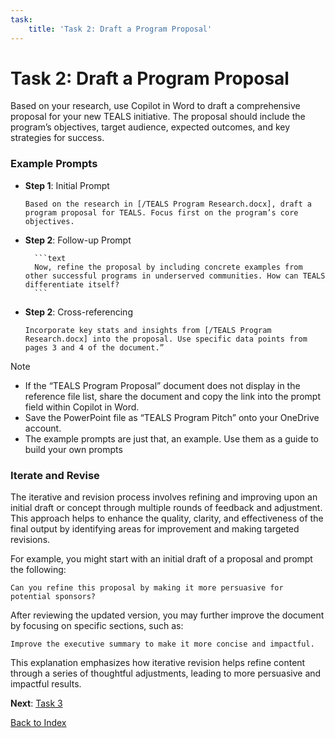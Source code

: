 ```yaml
---
task:
    title: 'Task 2: Draft a Program Proposal'
---
```


# Task 2: Draft a Program Proposal

Based on your research, use Copilot in Word to draft a comprehensive proposal for your new TEALS initiative. The proposal should include the program’s objectives, target audience, expected outcomes, and key strategies for success.

### Example Prompts

- **Step 1**: Initial Prompt

    ```text
    Based on the research in [/TEALS Program Research.docx], draft a program proposal for TEALS. Focus first on the program’s core objectives.
    ```

- **Step 2**: Follow-up Prompt

        ```text
        Now, refine the proposal by including concrete examples from other successful programs in underserved communities. How can TEALS differentiate itself?
        ```

- **Step 2**: Cross-referencing

    ```text
    Incorporate key stats and insights from [/TEALS Program Research.docx] into the proposal. Use specific data points from pages 3 and 4 of the document.”
    ```

> [!NOTE] 
> - If the “TEALS Program Proposal” document does not display in the reference file list, share the document and copy the link into the prompt field within Copilot in Word.
> - Save the PowerPoint file as “TEALS Program Pitch” onto your OneDrive account.
> - The example prompts are just that, an example. Use them as a guide to build your own prompts


### Iterate and Revise

The iterative and revision process involves refining and improving upon an initial draft or concept through multiple rounds of feedback and adjustment. This approach helps to enhance the quality, clarity, and effectiveness of the final output by identifying areas for improvement and making targeted revisions.

For example, you might start with an initial draft of a proposal and prompt the following:

```text
Can you refine this proposal by making it more persuasive for potential sponsors?
```
After reviewing the updated version, you may further improve the document by focusing on specific sections, such as:

```text
Improve the executive summary to make it more concise and impactful.
```

This explanation emphasizes how iterative revision helps refine content through a series of thoughtful adjustments, leading to more persuasive and impactful results.

**Next**: [Task 3](https://maquinl.github.io/CELA-Academy-Microsoft-Copilot-Experience/Instructions/Labs/Task_3_Create_a_Program_pitch_presentation.html)

[Back to Index](https://maquinl.github.io/CELA-Academy-Microsoft-Copilot-Experience/) 